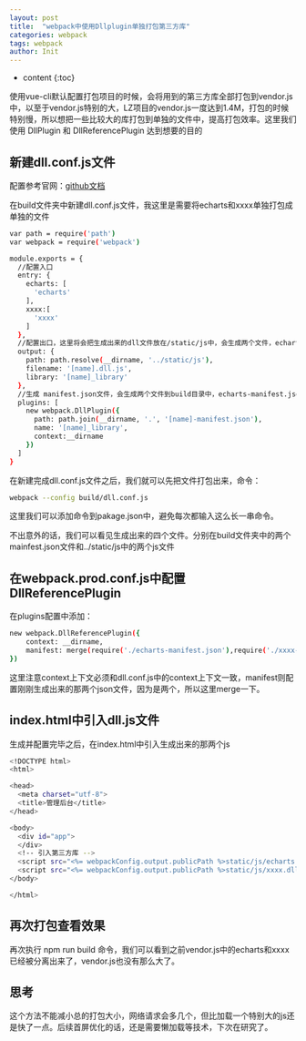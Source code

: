 ```yaml
---
layout: post
title:  "webpack中使用Dllplugin单独打包第三方库"
categories: webpack
tags: webpack
author: Init
---
```


* content
{:toc}

使用vue-cli默认配置打包项目的时候，会将用到的第三方库全部打包到vendor.js中，以至于vendor.js特别的大，LZ项目的vendor.js一度达到1.4M，打包的时候特别慢，所以想把一些比较大的库打包到单独的文件中，提高打包效率。这里我们使用 DllPlugin 和 DllReferencePlugin 达到想要的目的




## 新建dll.conf.js文件

配置参考官网：[github文档](https://github.com/webpack/docs/wiki/list-of-plugins#dllplugin)

在build文件夹中新建dll.conf.js文件，我这里是需要将echarts和xxxx单独打包成单独的文件

``` sh
var path = require('path')
var webpack = require('webpack')

module.exports = {
  //配置入口
  entry: {
    echarts: [
      'echarts'
    ],
    xxxx:[
      'xxxx'
    ]
  },
  //配置出口，这里将会把生成出来的dll文件放在/static/js中，会生成两个文件，echarts.dll.js，xxxx.dll.js
  output: {
    path: path.resolve(__dirname, '../static/js'),
    filename: '[name].dll.js',
    library: '[name]_library'
  },
  //生成 manifest.json文件，会生成两个文件到build目录中，echarts-manifest.json，xxxx-manifest.json
  plugins: [    
    new webpack.DllPlugin({
      path: path.join(__dirname, '.', '[name]-manifest.json'),     
      name: '[name]_library',
      context:__dirname
    })    
  ]
}

```

在新建完成dll.conf.js文件之后，我们就可以先把文件打包出来，命令：

``` sh
webpack --config build/dll.conf.js
```

这里我们可以添加命令到pakage.json中，避免每次都输入这么长一串命令。

不出意外的话，我们可以看见生成出来的四个文件。分别在build文件夹中的两个mainfest.json文件和../static/js中的两个js文件


## 在webpack.prod.conf.js中配置DllReferencePlugin

在plugins配置中添加：

``` sh
new webpack.DllReferencePlugin({
    context: __dirname,
    manifest: merge(require('./echarts-manifest.json'),require('./xxxx-manifest.json'))
})  
```

这里注意context上下文必须和dll.conf.js中的context上下文一致，manifest则配置刚刚生成出来的那两个json文件，因为是两个，所以这里merge一下。

## index.html中引入dll.js文件

生成并配置完毕之后，在index.html中引入生成出来的那两个js

``` sh
<!DOCTYPE html>
<html>

<head>
  <meta charset="utf-8">
  <title>管理后台</title>
</head>

<body>
  <div id="app">
  </div>
  <!-- 引入第三方库 -->
  <script src="<%= webpackConfig.output.publicPath %>static/js/echarts.dll.js"></script>
  <script src="<%= webpackConfig.output.publicPath %>static/js/xxxx.dll.js"></script>
</body>

</html>
```

## 再次打包查看效果

再次执行 npm run build 命令，我们可以看到之前vendor.js中的echarts和xxxx已经被分离出来了，vendor.js也没有那么大了。

## 思考

这个方法不能减小总的打包大小，网络请求会多几个，但比加载一个特别大的js还是快了一点。后续首屏优化的话，还是需要懒加载等技术，下次在研究了。

